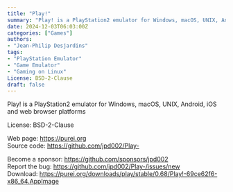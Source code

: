 ```yaml
---
title: "Play!"
summary: "Play! is a PlayStation2 emulator for Windows, macOS, UNIX, Android, iOS and web browser platforms"
date: 2024-12-03T06:03:00Z
categories: ["Games"]
authors:
- "Jean-Philip Desjardins"
tags:
- "PlayStation Emulator"
- "Game Emulator"
- "Gaming on Linux"
License: BSD-2-Clause
draft: false
---
```


Play! is a PlayStation2 emulator for Windows, macOS, UNIX, Android, iOS and web browser platforms

License: BSD-2-Clause

Web page: <https://purei.org>  
Source code: <https://github.com/jpd002/Play->

Become a sponsor: <https://github.com/sponsors/jpd002>  
Report the bug: <https://github.com/jpd002/Play-/issues/new>  
Download: <https://purei.org/downloads/play/stable/0.68/Play!-69ce62f6-x86_64.AppImage>
